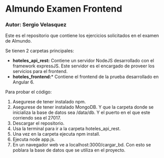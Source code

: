 # Almundo Examen Frontend

### Autor: Sergio Velasquez

Este es el repositorio que contiene los ejercicios solicitados en el examen de Almundo.

Se tienen 2 carpetas principales:
- **hoteles_api_rest:** Contiene un servidor NodeJS desarrollado con el framework expressJS. 
Este servidor es el encargado de proveer los servicios para el frontend.  
- **hoteles_frontend:*** Contiene el frontend de la prueba desarrollado en Angular 6. 

Para probar el código:

1. Asegurese de tener instalado npm.
2. Asegurese de tener instalado MongoDB. Y que la carpeta donde se inicializa la base de datos sea /data/db. Y el puerto en el que este corriendo sea el 27017.
3. Descargar el repositorio.
4. Usa la terminal para ir a la carpeta hoteles_api_rest.
5. Una vez en la carpeta ejecuta npm install.
6. Ejecuta node app.js.
7. En un navegador web ve a localhost:3000/cargar_bd. Con esto se poblara la base de datos que se utiliza en el proyecto.